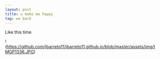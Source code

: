 ```yaml
---
layout: post
title: u make me happy
tag: we back
---
```

Like this time

! (https://github.com/jbarreto11/jbarreto11.github.io/blob/master/assets/img/IMGP1336.JPG)
